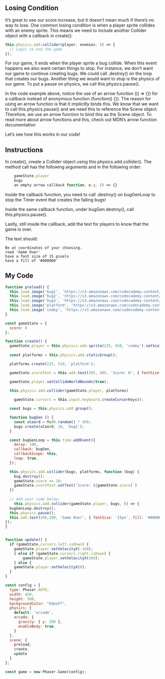 ## Losing Condition

It’s great to see our score increase, but it doesn’t mean much if there’s no way to lose. One common losing condition is when a player sprite collides with an enemy sprite. This means we need to include another Collider object with a callback in create():
```js
this.physics.add.collider(player, enemies, () => {
  // Logic to end the game
});
```
For our game, it ends when the player sprite a bug collide. When this event happens we also want certain things to stop. For instance, we don’t want our game to continue creating bugs. We could call .destroy() on the loop that creates our bugs. Another thing we would want to stop is the physics of our game. To put a pause on physics, we call this.physics.pause().

In the code example above, notice the use of an arrow function (() => {}) for a callback instead of anonymous function (function() {}). The reason for using an arrow function is that it implicitly binds this. We know that we want to call this.physics.pause() and we need this to reference the Scene object. Therefore, we use an arrow function to bind this as the Scene object. To read more about arrow functions and this, check out MDN’s arrow function documentation

Let’s see how this works in our code!
## Instructions

In create(), create a Collider object using this.physics.add.collider(). The method call has the following arguments and in the following order:
```js
    gameState.player
    bugs
    an empty arrow callback function, e.g. () => {}
```

Inside the callback function, you need to call .destroy() on bugGenLoop to stop the Timer event that creates the falling bugs!

Inside the same callback function, under bugGen.destroy(), call this.physics.pause().

Lastly, still inside the callback, add the text for players to know that the game is over.

The text should:

    Be at coordinates of your choosing.
    read 'Game Over'
    have a font size of 15 pixels
    have a fill of '#000000'
    
## My Code
```js
function preload() {
  this.load.image('bug1', 'https://s3.amazonaws.com/codecademy-content/courses/learn-phaser/physics/bug_1.png')
  this.load.image('bug2', 'https://s3.amazonaws.com/codecademy-content/courses/learn-phaser/physics/bug_2.png')
  this.load.image('bug3', 'https://s3.amazonaws.com/codecademy-content/courses/learn-phaser/physics/bug_3.png')
  this.load.image('platform', 'https://s3.amazonaws.com/codecademy-content/courses/learn-phaser/physics/platform.png')
  this.load.image('codey', 'https://s3.amazonaws.com/codecademy-content/courses/learn-phaser/physics/codey.png')
}

const gameState = {
  score: 0
};

function create() {
  gameState.player = this.physics.add.sprite(225, 450, 'codey').setScale(.5);
  
  const platforms = this.physics.add.staticGroup();

  platforms.create(225, 510, 'platform');

  gameState.scoreText = this.add.text(195, 485, 'Score: 0', { fontSize: '15px', fill: '#000000' })

  gameState.player.setCollideWorldBounds(true);

  this.physics.add.collider(gameState.player, platforms)
  
  	gameState.cursors = this.input.keyboard.createCursorKeys();

  const bugs = this.physics.add.group();

  function bugGen () {
    const xCoord = Math.random() * 450;
    bugs.create(xCoord, 10, 'bug1');
  }

  const bugGenLoop = this.time.addEvent({
    delay: 100,
    callback: bugGen,
    callbackScope: this,
    loop: true,
  });

  this.physics.add.collider(bugs, platforms, function (bug) {
    bug.destroy();
    gameState.score += 10;
    gameState.scoreText.setText(`Score: ${gameState.score}`)
  })
  
  // Add your code below:
	this.physics.add.collider(gameState.player, bugs, () => {
  bugGenLoop.destroy();
  this.physics.pause();
  this.add.text(200,200, 'Game Over', { fontSize: '15px', fill: '#000000'})
});
}


function update() {
  if (gameState.cursors.left.isDown) {
  	gameState.player.setVelocityX(-160);
	} else if (gameState.cursors.right.isDown) {
 		gameState.player.setVelocityX(160);
	} else {
    gameState.player.setVelocityX(0);
  }
}

const config = {
  type: Phaser.AUTO,
  width: 450,
  height: 500,
  backgroundColor: "b9eaff",
  physics: {
    default: 'arcade',
    arcade: {
      gravity: { y: 200 },
      enableBody: true,
    }
  },
  scene: {
    preload,
    create,
    update
  }
};

const game = new Phaser.Game(config);

```

